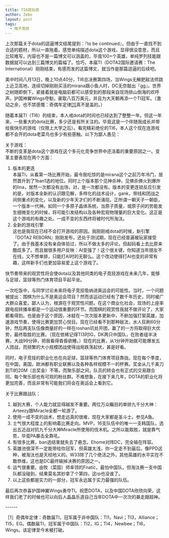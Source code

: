 ```yaml
---
title: TI6观后感
author: Zebo
layout: post
tags:
  - 电子竞技
---
```


上次那篇关于dota的逗逼博文结尾提到：『to be continued』，但由于一直找不到合适的题材，所以一直拖着。感觉单纯描述dota这个游戏，显得很没意思，而且比较难写，内容也不是一篇博文可以涵盖的，毕竟100+个英雄，单纯罗列技能跟数据就可以达到三篇博文的篇幅了。恰巧，本届TI（DOTA2国际邀请赛：The International）刚刚结束，有感而发的这篇博文，就当作是那篇逗逼的后续吧。

美中时间八月13日，晚上10点40分，TI6总决赛第四场，当Wings无解肥敌法师跳上近卫高地，连续切掉刚刚买活的mirana跟小鱼人时，DC无奈敲出『gg』。世界之树随即倒下，紧接着就是电脑前都可以感受到的那段来自现场排山倒海的欢呼声。护国神翼Wings夺魁，豪取八百万美元，并且为大天朝再添一个TI冠军。（激动之余，也不禁感慨：奇偶年定律[[1]](#Reference)真不是盖的。）

随着本届TI（TI6）的结束，本人戒dota的时间也已经达到了整整一年。但这一年来，一些重大的dota比赛，多少还是有所关注的。毕竟这是一个伴随我成长并带给我快乐的游戏（仅限上大学之后）。看完精彩绝伦的TI6，本人这个现在连游戏都不会开的dota老菜鸟也多少有些感触。以下为鄙人愚见：

关于游戏：<br>
不断的变革是dota这个游戏在这个多元化竞争世界中还活着的重要原因之一。变革主要表现在两个方面：<br>
1. 版本的更迭<br>
本届TI，从看第一场比赛开始，最令我吃惊的是mirana这个之前万年冷门，居然晋升到了1ban1选的地位。同时上个版本那个见神杀神，见佛杀佛火到爆炸的lina，居然一次都没有出场，对，是一次都没有。版本的变更连锁反应引发的是，对版本全新的认识跟见解，多样化的战术设计，gank，带线和团战之间侧重点的变化，以及新的少年天才们的不断涌现。正所谓一朝天子一朝臣，一个版本一代神。如同一个多原子晶体系统，当原子质量，或原子间的势能发生细微变化的时候，将可能引发结构以及各种宏观物理量的巨大变化。这正是这个游戏的有趣之处。一成不变的东西终将被时代所淘汰。<br>
2. 全新的游戏引擎<br>
这也是我现在已经不会打开游戏的原因。我刚刚戒dota的时候，新引擎『DOTA2 REBORN』刚刚发布，还处于测试期，现在已经普遍被玩家接受了。由于我基本没有亲自体验过，所以不做太多的评论，但起码看上去比原来酷炫多了。而且据很多用户反映：AI变强了！这个很关键，你知道当年朋友不在线，又不想单排，只能打AI时的无聊么。这个改动使得打AI也变的非常有趣，这样新手们也更加容易爱上这个游戏了。

快节奏带来的观赏性将会使dota以及其他同类的电子竞技游戏在未来几年，能够与足球，篮球等热门体育项目平起平坐。

一次吃饭中，与同学讨论未来将电子竞技吸纳进奥运会的可能性。当时，一个问题被提出：围棋为什么不是奥运会项目？然而该运动已经有了数千年历史，同时被广大群众喜爱。鄙人认为，根源在于观赏性问题。在这个商业化社会，现场的上座率跟电视转播率都是一个运动很重要的环节。而围棋的观赏性我就不做评论了，大家都看得到。也是由于这个原因，冰蛙在一次次版本更新中，不断加强打架英雄，加速游戏节奏，使得比赛更加赏心悦目。现在已经看不到那种敌法，水人狂刷60分钟，然后两支队伍像商量好的一样在roshan坑处开团，赢了的一方将取得巨大优势，最终取胜的比赛。（现在依稀记得TI3时IG，DK两只中国队，在败者组半决赛，大战99分钟，把我看得昏昏欲睡。）现在的比赛，从1分钟开始就可能爆发五人团战，而频繁的大小规模团战使得战局跌荡起伏，甚是好看。

同时，电子竞技的职业化也在向足球，篮球等热门体育项目靠拢。现在每个季度，在中国，美国，欧洲都有职业联赛以及各种各样规模不一的杯赛。奖金从几千美刀到TI的20M（总奖金）不等。而聚乐部之间，队员的转会也有正式的交易跟合同。每个聚乐部也有可观的粉丝群。不难想象，在接下来几年，DOTA的职业化将更加完善，而且非常有可能我们将会在奥运会上看到它。

关于比赛跟战队：<br>
1. 越到大赛，个人能力就显得越发不重要。两位万众瞩目的单排九千分大神：Arteezy跟Miracle全都一轮游了。<br>
2. 使用一成不变的战术，想走远真的很难，现在大家都是圣斗士。参见A鱼。<br>
3. 士气很大程度上的影响着比赛走向。MVP，16支队伍中的唯一一支韩国队，选出五近战对抗九千分大神Miracle所使用的伐木机。之所以能取胜，就是靠气势，毕竟PA暴击全靠吼。<br>
4. 有很多比赛，ban选结束就失去了悬念。Ehome对阵DC，完全输在阵容。<br>
5. 英雄池很深不一定能带给你冠军，但英雄太浅，你一定走不到最后。像PPD这种，被淘汰也是天经地义的。W33除了几个绝活之外，其他英雄的水平实在不敢恭维，这也是DC最终输掉决赛的原因之一。<br>
6. 运气很重要。由牧（菜国）师率领的Fnatic，最怕中国队，但淘汰赛一支中国队都没碰到，结果莫名其妙拿了个第四，这rp也没谁了。<br>
7. 以上这些都是实力的一部分，冠军永远属于实力最强的队伍。

最后再次恭喜护国神翼Wings勇夺TI。祝愿DOTA，以及中国DOTA欣欣向荣，这样我们老了的时候也可以向后人晶晶乐道自己当年DOTA中一次次的暴走跟超神。

\-\-\-\-\-\-

［1］奇偶年定律：奇数届TI，冠军属于非中国队：TI1，Navi；TI3，Alliance；TI5，EG。偶数届TI，冠军属于中国队：TI2，IG；TI4，Newbee；TI6，Wings。该定律至今未被打破。
